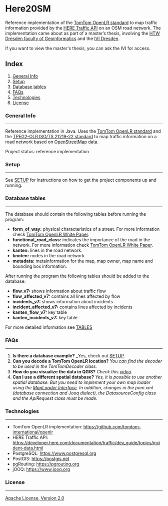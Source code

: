 # Here20SM

Reference implementation of the [TomTom OpenLR standard](https://www.openlr-association.com/method.html) to map traffic information provided by the [HERE Traffic API](https://developer.here.com/documentation/traffic/dev_guide/topics/what-is.html) on an OSM road network. The implementation came about as part of a master’s thesis, involving the [HTW Dresden faculty of Geoinformatics](https://www.htw-dresden.de/hochschule/fakultaeten/geoinformation) and the [IVI Dresden](https://www.ivi.fraunhofer.de). 

If you want to view the master's thesis, you can ask the IVI for access.

## Index
1. [General Info](#general-info)
2. [Setup](#setup)
3. [Database tables](#tables)
4. [FAQs](#faqs)
5. [Technologies](#technologies)
6. [License](#license)

### General Info
***
Reference implementation in Java. Uses the [TomTom OpenLR standard](https://www.openlr-association.com/method.html) and the [TPEG2-OLR ISO/TS 21219-22 standard](https://www.iso.org/standard/63122.html) to map traffic information on a road network based on [OpenStreetMap](https://www.openstreetmap.org/#map=6/51.330/10.453) data. 

Project status: reference implementation

### Setup
***
See [SETUP](SETUP.md) for instructions on how to get the project components up and running.

### Database tables 
***
The database should contain the following tables before running the program: 
+ **form_of_way:** physical characteristics of a street. For more information check [TomTom OpenLR White Paper](https://www.openlr-association.com/fileadmin/user_upload/openlr-whitepaper_v1.5.pdf).
+ **functional_road_class:** indicates the importance of the road in the network. For more information check [TomTom OpenLR White Paper](https://www.openlr-association.com/fileadmin/user_upload/openlr-whitepaper_v1.5.pdf).
+ **kanten:** lines in the road network. 
+ **knoten:** nodes in the road network. 
+ **metadata:** metainformation for the map, map owner, map name and bounding box information.


After running the program the following tables should be added to the database:
+ **flow_v7:** shows information about traffic flow
+ **flow_affected_v7:** contains all lines affected by flow
+ **incidents_v7:** shows information about incidents 
+ **incident_affected_v7:** contains lines affected by incidents
+ **kanten_flow_v7:** key table
+ **kanten_incidents_v7:** key table

For more detailed information see [TABLES](TABLES.md)

### FAQs
***
1. **Is there a database example?**
_Yes, check out [SETUP](SETUP.md). 
2. **Can you decode a TomTom OpenLR location?**
_You can find the decoder to be used in the TomTomDecoder class._ 
3. **How do you visualize the data in QGIS?**
_Check this [video](https://www.youtube.com/watch?v=17AZQ2-5Rrk)._
4. **Can I use a different spatial database?** _Yes, it is possible to use another spatial database. But you need to implement your own map loader using the [MapLoader Interface](src/main/java/Loader/MapLoader.java). In addition, changes in the pom.xml (database connection and Jooq dialect), the DatasourceConfig class and the ApiRequest class must be made._ 

### Technologies
***
* TomTom OpenLR implementation: <https://github.com/tomtom-international/openlr>
* HERE Traffic API: <https://developer.here.com/documentation/traffic/dev_guide/topics/incident-data.html>
* PostgreSQL: <https://www.postgresql.org>
* PostGIS: <https://postgis.net>
* pgRouting: <https://pgrouting.org>
* jOOQ: <https://www.jooq.org>


### License
***
[Apache License, Version 2.0](http://www.apache.org/licenses/LICENSE-2.0.html)
